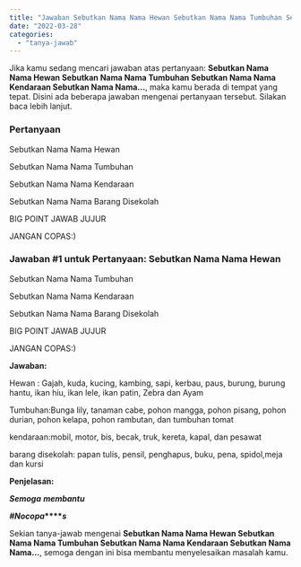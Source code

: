 ```yaml
---
title: "Jawaban Sebutkan Nama Nama Hewan Sebutkan Nama Nama Tumbuhan Sebutkan Nama Nama Kendaraan Sebutkan Nama Nama..."
date: "2022-03-28"
categories: 
  - "tanya-jawab"
---
```


Jika kamu sedang mencari jawaban atas pertanyaan: **Sebutkan Nama Nama Hewan Sebutkan Nama Nama Tumbuhan Sebutkan Nama Nama Kendaraan Sebutkan Nama Nama...**, maka kamu berada di tempat yang tepat. Disini ada beberapa jawaban mengenai pertanyaan tersebut. Silakan baca lebih lanjut.

### Pertanyaan

Sebutkan Nama Nama Hewan  
  
Sebutkan Nama Nama Tumbuhan  
  
Sebutkan Nama Nama Kendaraan  
  
Sebutkan Nama Nama Barang Disekolah  
  
BIG POINT JAWAB JUJUR  
  
JANGAN COPAS:)​

### Jawaban #1 untuk Pertanyaan: Sebutkan Nama Nama Hewan  
  
Sebutkan Nama Nama Tumbuhan  
  
Sebutkan Nama Nama Kendaraan  
  
Sebutkan Nama Nama Barang Disekolah  
  
BIG POINT JAWAB JUJUR  
  
JANGAN COPAS:)​

**Jawaban:**

Hewan : Gajah, kuda, kucing, kambing, sapi, kerbau, paus, burung, burung hantu, ikan hiu, ikan lele, ikan patin, Zebra dan Ayam

Tumbuhan:Bunga lily, tanaman cabe, pohon mangga, pohon pisang, pohon durian, pohon kelapa, pohon rambutan, dan tumbuhan tomat

kendaraan:mobil, motor, bis, becak, truk, kereta, kapal, dan pesawat

barang disekolah: papan tulis, pensil, penghapus, buku, pena, spidol,meja dan kursi

**Penjelasan:**

**_Semoga_** **_membantu_**

**_#_****_N_****_o_****_c_****_o_****_p_****_a_****_s_**

Sekian tanya-jawab mengenai **Sebutkan Nama Nama Hewan Sebutkan Nama Nama Tumbuhan Sebutkan Nama Nama Kendaraan Sebutkan Nama Nama...**, semoga dengan ini bisa membantu menyelesaikan masalah kamu.
